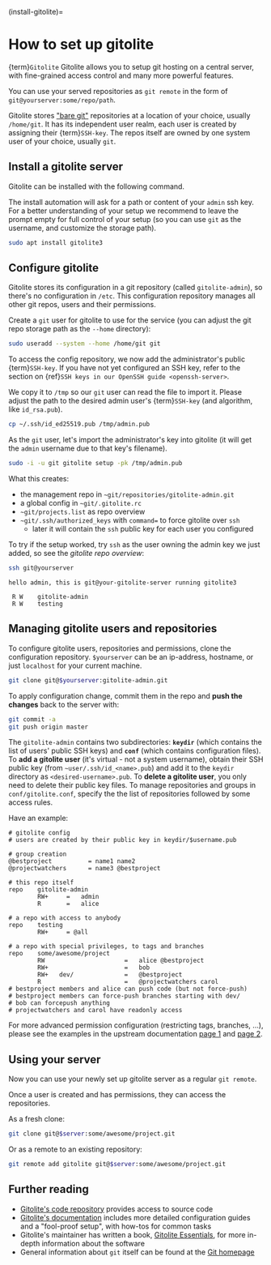 (install-gitolite)=
# How to set up gitolite

{term}`Gitolite` Gitolite allows you to setup git hosting on a central server, with fine-grained access control and many more powerful features.

You can use your served repositories as `git remote` in the form of `git@yourserver:some/repo/path`.

Gitolite stores ["bare git"](https://git-scm.com/docs/gitglossary#Documentation/gitglossary.txt-aiddefbarerepositoryabarerepository) repositories at a location of your choice, usually `/home/git`.
It has its independent user realm, each user is created by assigning their {term}`SSH-key`.
The repos itself are owned by one system user of your choice, usually `git`.

## Install a gitolite server

Gitolite can be installed with the following command.

The install automation will ask for a path or content of your `admin` ssh key.
For a better understanding of your setup we recommend to leave the prompt empty for full control of your setup (so you can use `git` as the username, and customize the storage path).

```bash
sudo apt install gitolite3
```

## Configure gitolite

Gitolite stores its configuration in a git repository (called `gitolite-admin`), so there's no configuration in `/etc`.
This configuration repository manages all other git repos, users and their permissions.

Create a `git` user for gitolite to use for the service (you can adjust the git repo storage path as the `--home` directory):

```bash
sudo useradd --system --home /home/git git
```

To access the config repository, we now add the administrator's public {term}`SSH-key`.
If you have not yet configured an SSH key, refer to the section on {ref}`SSH keys in our OpenSSH guide <openssh-server>`.

We copy it to `/tmp` so our `git` user can read the file to import it.
Please adjust the path to the desired admin user's {term}`SSH-key` (and algorithm, like `id_rsa.pub`).


```bash
cp ~/.ssh/id_ed25519.pub /tmp/admin.pub
```

As the `git` user, let's import the administrator's key into gitolite (it will get the `admin` username due to that key's filename).

```bash
sudo -i -u git gitolite setup -pk /tmp/admin.pub
```

What this creates:
- the management repo in `~git/repositories/gitolite-admin.git`
- a global config in `~git/.gitolite.rc`
- `~git/projects.list` as repo overview
- `~git/.ssh/authorized_keys` with `command=` to force gitolite over `ssh`
  - later it will contain the `ssh` public key for each user you configured

To try if the setup worked, try `ssh` as the user owning the admin key we just added, so see the _gitolite repo overview_:

```bash
ssh git@yourserver
```
```
hello admin, this is git@your-gitolite-server running gitolite3

 R W	gitolite-admin
 R W	testing
```


## Managing gitolite users and repositories

To configure gitolite users, repositories and permissions, clone the configuration repository.
`$yourserver` can be an ip-address, hostname, or just `localhost` for your current machine.

```bash
git clone git@$yourserver:gitolite-admin.git
```

To apply configuration change, commit them in the repo and **push the changes** back to the server with:

```bash
git commit -a
git push origin master
```

The `gitolite-admin` contains two subdirectories: **`keydir`** (which contains the list of users' public SSH keys) and **`conf`** (which contains configuration files).
To **add a gitolite user** (it's virtual - not a system username), obtain their SSH public key (from `~user/.ssh/id_<name>.pub`) and add it to the `keydir` directory as `<desired-username>.pub`.
To **delete a gitolite user**, you only need to delete their public key files.
To manage repositories and groups in `conf/gitolite.conf`, specify the the list of repositories followed by some access rules.


Have an example:

```text
# gitolite config
# users are created by their public key in keydir/$username.pub

# group creation
@bestproject          = name1 name2
@projectwatchers      = name3 @bestproject

# this repo itself
repo    gitolite-admin
        RW+     =   admin
        R       =   alice

# a repo with access to anybody
repo    testing
        RW+     = @all

# a repo with special privileges, to tags and branches
repo    some/awesome/project
        RW                      =   alice @bestproject
        RW+                     =   bob
        RW+   dev/              =   @bestproject
        R                       =   @projectwatchers carol
# bestproject members and alice can push code (but not force-push)
# bestproject members can force-push branches starting with dev/
# bob can forcepush anything
# projectwatchers and carol have readonly access
```

For more advanced permission configuration (restricting tags, branches, ...), please see the examples in the upstream documentation [page 1](https://gitolite.com/gitolite/conf.html) and [page 2](https://gitolite.com/gitolite/conf-2.html).


## Using your server

Now you can use your newly set up gitolite server as a regular `git remote`.

Once a user is created and has permissions, they can access the repositories.

As a fresh clone:
```bash
git clone git@$server:some/awesome/project.git
```

Or as a remote to an existing repository:
```bash
git remote add gitolite git@$server:some/awesome/project.git
```

## Further reading

- [Gitolite's code repository](https://github.com/sitaramc/gitolite) provides access to source code
- [Gitolite's documentation](https://gitolite.com/gitolite/) includes more detailed configuration guides and a "fool-proof setup", with how-tos for common tasks
- Gitolite's maintainer has written a book, [Gitolite Essentials](https://www.packtpub.com/hardware-and-creative/gitolite-essentials), for more in-depth information about the software
- General information about `git` itself can be found at the [Git homepage](http://git-scm.com)
